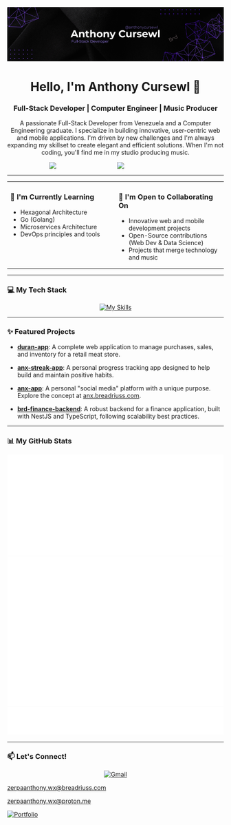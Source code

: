 <div align="center">
   <img src='ANTHONY_CURSEWL_BANNER.png' alt='Anthony Cursewl Banner' />
</div>

<div align="center">
  <h1>Hello, I'm Anthony Cursewl 👋</h1>
  <h3>Full-Stack Developer | Computer Engineer | Music Producer</h3>
  <p>
    A passionate Full-Stack Developer from Venezuela and a Computer Engineering graduate. I specialize in building innovative, user-centric web and mobile applications. I'm driven by new challenges and I'm always expanding my skillset to create elegant and efficient solutions. When I'm not coding, you'll find me in my studio producing music.
  </p>
</div>

<!-- Personal touch with GIFs -->
<div style="display: flex; justify-content: center; align-items: center; gap: 8px;">
   <img src="https://media3.giphy.com/media/v1.Y2lkPTc5MGI3NjExNGhpYzB1ZDdpeDIwYWlyaWozaTh5a2VjazV6NTczbzQyZzJ3dTRkdiZlcD12MV9pbnRlcm5hbF9naWZfYnlfaWQmY3Q9cw/XEr125ErzTjEJXLYuc/giphy.gif" width="150" />
   <img src="https://media3.giphy.com/media/v1.Y2lkPTc5MGI3NjExNGN6ZnhvMGd1dmI0aG01eDA1dDFjZGtva2piOHdvZ3RtbHQ3MTdmaSZlcD12MV9pbnRlcm5hbF9naWZfYnlfaWQmY3Q9cw/zUQrlUk7Zo51n57CNC/giphy.gif" width="150" />
</div>

---

<table>
  <tr>
    <td valign="top" width="50%">
      <h3>🌱 I'm Currently Learning</h3>
      <ul>
        <li>Hexagonal Architecture</li>
        <li>Go (Golang)</li>
        <li>Microservices Architecture</li>
        <li>DevOps principles and tools</li>
      </ul>
    </td>
    <td valign="top" width="50%">
      <h3>🤝 I'm Open to Collaborating On</h3>
      <ul>
        <li>Innovative web and mobile development projects</li>
        <li>Open-Source contributions (Web Dev & Data Science)</li>
        <li>Projects that merge technology and music</li>
      </ul>
    </td>
  </tr>
</table>

---

### 💻 My Tech Stack
<p align="center">
  <a href="https://anx.breadriuss.com/about/anthony?ref=abitfun">
    <img src="https://skillicons.dev/icons?i=ts,js,python,kotlin,java,react,angular,vue,postgres,mongo,git,github,gitlab,nginx,docker,mysql,prisma,nest,spring,vite,tailwind,express,go&perline=11" alt="My Skills"/>
  </a>
</p>

---

### ✨ Featured Projects

*   **[duran-app](https://github.com/anthonycursewl/meat-swt-app)**: A complete web application to manage purchases, sales, and inventory for a retail meat store.

*   **[anx-streak-app](https://github.com/anthonycursewl/anx-streak-app-v2)**: A personal progress tracking app designed to help build and maintain positive habits.

*   **[anx-app](https://github.com/anthonycursewl/anx-app)**: A personal "social media" platform with a unique purpose. Explore the concept at [anx.breadriuss.com](https://anx.breadriuss.com/login).

*   **[brd-finance-backend](https://github.com/anthonycursewl/brd-finance-backend)**: A robust backend for a finance application, built with NestJS and TypeScript, following scalability best practices.

---

### 📊 My GitHub Stats
<p align="center">
  <img src="metrics.classic.lines.svg" alt="Classic Charts" />
  <img src="metrics.plugin.isocalendar.fullyear.svg" alt="Contributions Calendar" />
  <img src="metrics.plugin.habits.charts.svg" alt="Habits Chart" />
</p>

---

### 📫 Let's Connect!

<p align="center">
  <a href="mailto:zerpaanthony.wx@gmail.com">
    <img src="https://img.shields.io/badge/Gmail-D14836?style=for-the-badge&logo=gmail&logoColor=white" alt="Gmail"/>
  </a>
   <a href="mailto:zerpaanthony.wx@gmail.com">
    <p>zerpaanthony.wx@breadriuss.com</p>
  </a>
   <a href="mailto:zerpaanthony.wx@gmail.com">
    <p>zerpaanthony.wx@proton.me</p>
   </a>
  <a href="https://anx.breadriuss.com/about/anthony?ref=abitfun">
    <img src="https://img.shields.io/badge/Portfolio-000000?style=for-the-badge&logo=About.me&logoColor=white" alt="Portfolio"/>
  </a>
</p>
